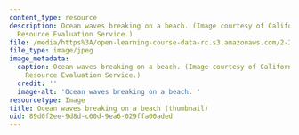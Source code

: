 ```yaml
---
content_type: resource
description: Ocean waves breaking on a beach. (Image courtesy of California Environmental
  Resource Evaluation Service.)
file: /media/https%3A/open-learning-course-data-rc.s3.amazonaws.com/2-27-turbulent-flow-and-transport-spring-2002/89d0f2ee9d8dc60d9ea6029ffa00aded_2-27s02-th.jpg
file_type: image/jpeg
image_metadata:
  caption: Ocean waves breaking on a beach. (Image courtesy of California Environmental
    Resource Evaluation Service.)
  credit: ''
  image-alt: 'Ocean waves breaking on a beach. '
resourcetype: Image
title: Ocean waves breaking on a beach (thumbnail)
uid: 89d0f2ee-9d8d-c60d-9ea6-029ffa00aded
---
```

